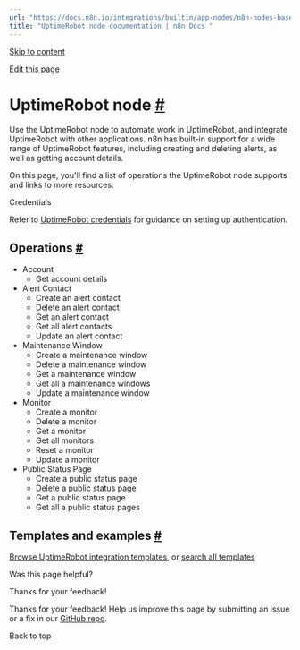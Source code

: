 ```yaml
---
url: "https://docs.n8n.io/integrations/builtin/app-nodes/n8n-nodes-base.uptimerobot/"
title: "UptimeRobot node documentation | n8n Docs "
---
```


[Skip to content](https://docs.n8n.io/integrations/builtin/app-nodes/n8n-nodes-base.uptimerobot/#uptimerobot-node)

[Edit this page](https://github.com/n8n-io/n8n-docs/edit/main/docs/integrations/builtin/app-nodes/n8n-nodes-base.uptimerobot.md "Edit this page")

# UptimeRobot node [\#](https://docs.n8n.io/integrations/builtin/app-nodes/n8n-nodes-base.uptimerobot/\#uptimerobot-node "Permanent link")

Use the UptimeRobot node to automate work in UptimeRobot, and integrate UptimeRobot with other applications. n8n has built-in support for a wide range of UptimeRobot features, including creating and deleting alerts, as well as getting account details.

On this page, you'll find a list of operations the UptimeRobot node supports and links to more resources.

Credentials

Refer to [UptimeRobot credentials](https://docs.n8n.io/integrations/builtin/credentials/uptimerobot/) for guidance on setting up authentication.

## Operations [\#](https://docs.n8n.io/integrations/builtin/app-nodes/n8n-nodes-base.uptimerobot/\#operations "Permanent link")

- Account
  - Get account details
- Alert Contact
  - Create an alert contact
  - Delete an alert contact
  - Get an alert contact
  - Get all alert contacts
  - Update an alert contact
- Maintenance Window
  - Create a maintenance window
  - Delete a maintenance window
  - Get a maintenance window
  - Get all a maintenance windows
  - Update a maintenance window
- Monitor
  - Create a monitor
  - Delete a monitor
  - Get a monitor
  - Get all monitors
  - Reset a monitor
  - Update a monitor
- Public Status Page
  - Create a public status page
  - Delete a public status page
  - Get a public status page
  - Get all a public status pages

## Templates and examples [\#](https://docs.n8n.io/integrations/builtin/app-nodes/n8n-nodes-base.uptimerobot/\#templates-and-examples "Permanent link")

[Browse UptimeRobot integration templates](https://n8n.io/integrations/uptimerobot/), or [search all templates](https://n8n.io/workflows/)

Was this page helpful?






Thanks for your feedback!






Thanks for your feedback! Help us improve this page by submitting an issue or a fix in our [GitHub repo](https://github.com/n8n-io/n8n-docs).


Back to top